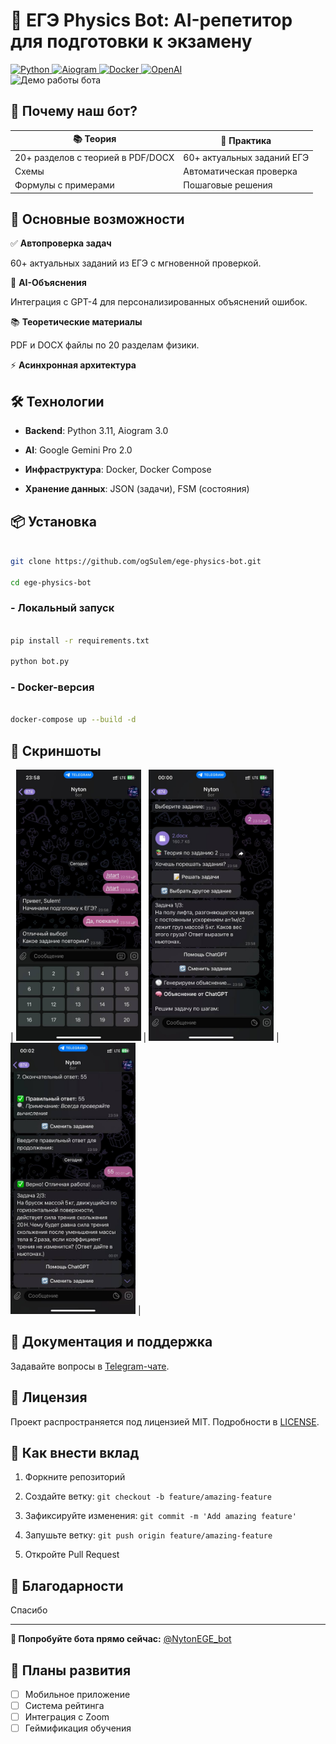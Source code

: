 # 🚀 ЕГЭ Physics Bot: AI-репетитор для подготовки к экзамену

<div align="left">
  <a href="https://www.python.org">
    <img src="https://img.shields.io/badge/Python-3.11-purple?logo=python" alt="Python">
  </a>
  <a href="https://docs.aiogram.dev">
    <img src="https://img.shields.io/badge/Aiogram-3.0-purple?logo=telegram" alt="Aiogram">
  </a>
  <a href="https://www.docker.com">
    <img src="https://img.shields.io/badge/Docker-24.0-purple?logo=docker" alt="Docker">
  </a>
  <a href="https://openai.com">
    <img src="https://img.shields.io/badge/OpenAI-1.3-purple?logo=openai" alt="OpenAI">
  </a>
</div>

<img src="docs/demo.gif" width="800" alt="Демо работы бота">

## 🌟 Почему наш бот?

<div align="center">
  
| 📚 **Теория** | 🧩 **Практика** |
|---------------|------------------|
| 20+ разделов с теорией в PDF/DOCX | 60+ актуальных заданий ЕГЭ |
| Схемы | Автоматическая проверка | 
| Формулы с примерами | Пошаговые решения | 

</div>

## 🌟 Основные возможности

✅ **Автопроверка задач**

60+ актуальных заданий из ЕГЭ с мгновенной проверкой.

🧠 **AI-Объяснения**

Интеграция с GPT-4 для персонализированных объяснений ошибок.

📚 **Теоретические материалы**

PDF и DOCX файлы по 20 разделам физики.

⚡️ **Асинхронная архитектура**

## 🛠 Технологии

- **Backend**: Python 3.11, Aiogram 3.0

- **AI**: Google Gemini Pro 2.0 

- **Инфраструктура**: Docker, Docker Compose

- **Хранение данных**: JSON (задачи), FSM (состояния)

## 📦 Установка

```bash

git clone https://github.com/ogSulem/ege-physics-bot.git

cd ege-physics-bot

```

### - Локальный запуск

```bash

pip install -r requirements.txt

python bot.py

```

### - Docker-версия

```bash

docker-compose up --build -d

```

## 📸 Скриншоты

| <img src="screenshots/buttons.jpg" width="200"> | <img src="screenshots/tasks.jpg" width="200"> | <img src="screenshots/solution.jpg" width="200"> |

## 📄 Документация и поддержка

Задавайте вопросы в [Telegram-чате](https://t.me/@sulem6g).

## 📜 Лицензия

Проект распространяется под лицензией MIT. Подробности в [LICENSE](LICENSE).

## 🤝 Как внести вклад

1. Форкните репозиторий

2. Создайте ветку: `git checkout -b feature/amazing-feature`

3. Зафиксируйте изменения: `git commit -m 'Add amazing feature'`

4. Запушьте ветку: `git push origin feature/amazing-feature`

5. Откройте Pull Request

## 🌟 Благодарности

Спасибо

---

**🚀 Попробуйте бота прямо сейчас:** [@NytonEGE_bot](https://t.me/NytonEGE_bot)

## 🚧 Планы развития
- [ ] Мобильное приложение
- [ ] Система рейтинга
- [ ] Интеграция с Zoom
- [ ] Геймификация обучения